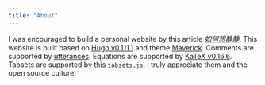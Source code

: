 ```yaml
---
title: "About"
---
```


I was encouraged to build a personal website by this article [_如何想静静_](https://yihui.org/cn/2019/07/inner-peace/). This website is built based on [Hugo v0.111.1](https://github.com/gohugoio/hugo/releases/tag/v0.111.1) and theme [Maverick](https://maverick.canhtran.me/). Comments are supported by [utterances](https://github.com/utterance/utterances). Equations are supported by [KaTeX v0.16.6](https://github.com/KaTeX/KaTeX/releases/tag/v0.16.6). Tabsets are supported by [this `tabsets.js`](https://yihui.org/en/2023/10/section-tabsets/). I truly appreciate them and the open source culture!